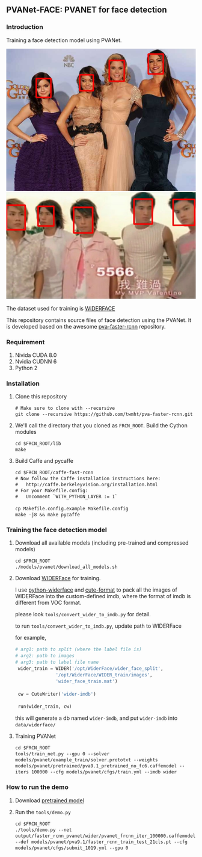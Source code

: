 ## PVANet-FACE: PVANET for face detection

### Introduction
Training a face detection model using PVANet.

![face detection 1](imgs/0.jpg?raw=true "Face detection for women")
![face detection 2](imgs/1.jpg?raw=true "Face detection for men")

The dataset used for training is [WIDERFACE](http://mmlab.ie.cuhk.edu.hk/projects/WIDERFace/)

This repository contains source files of face detection using the PVANet. It is developed based on the awesome [pva-faster-rcnn](https://github.com/sanghoon/pva-faster-rcnn) repository.


### Requirement
1. Nivida CUDA 8.0
2. Nvidia CUDNN 6
3. Python 2


### Installation
1. Clone this repository
    ```Shell
    # Make sure to clone with --recursive
    git clone --recursive https://github.com/twmht/pva-faster-rcnn.git 
    ```

2. We'll call the directory that you cloned as `FRCN_ROOT`. Build the Cython modules
    ```Shell
    cd $FRCN_ROOT/lib
    make
    ```

3. Build Caffe and pycaffe
    ```Shell
    cd $FRCN_ROOT/caffe-fast-rcnn
    # Now follow the Caffe installation instructions here:
    #   http://caffe.berkeleyvision.org/installation.html
    # For your Makefile.config:
    #   Uncomment `WITH_PYTHON_LAYER := 1`

    cp Makefile.config.example Makefile.config
    make -j8 && make pycaffe
    ```

### Training the face detection model
1. Download all available models (including pre-trained and compressed models)
    ```Shell
    cd $FRCN_ROOT
    ./models/pvanet/download_all_models.sh
    ```

2. Download [WIDERFace](http://mmlab.ie.cuhk.edu.hk/projects/WIDERFace/) for training.

   I use [python-widerface](https://pypi.python.org/pypi/python-widerface/0.1.1) and [cute-format](https://pypi.python.org/pypi/cute_format) to pack all the images of WIDERFace into the custom-defined imdb, where the format of imdb is different from VOC format.

   please look `tools/convert_wider_to_imdb.py` for detail.

   to run `tools/convert_wider_to_imdb.py`,  update path to WIDERFace

   for example,

   ```python
   # arg1: path to split (where the label file is)
   # arg2: path to images
   # arg3: path to label file name
    wider_train = WIDER('/opt/WiderFace/wider_face_split',
                  '/opt/WiderFace/WIDER_train/images',
                  'wider_face_train.mat')

    cw = CuteWriter('wider-imdb')

    run(wider_train, cw)
   ```

   this will generate a db named `wider-imdb`, and put `wider-imdb` into `data/widerface/`


3.  Training PVANet
    ```Shell
    cd $FRCN_ROOT
    tools/train_net.py --gpu 0 --solver models/pvanet/example_train/solver.prototxt --weights models/pvanet/pretrained/pva9.1_pretrained_no_fc6.caffemodel --iters 100000 --cfg models/pvanet/cfgs/train.yml --imdb wider
    ```

### How to run the demo

1. Download [pretrained model](https://drive.google.com/open?id=0B18-oWPEXrIWTE00alJRYTA5cW8)

2. Run the `tools/demo.py`
    ```Shell
    cd $FRCN_ROOT
    ./tools/demo.py --net output/faster_rcnn_pvanet/wider/pvanet_frcnn_iter_100000.caffemodel --def models/pvanet/pva9.1/faster_rcnn_train_test_21cls.pt --cfg models/pvanet/cfgs/submit_1019.yml --gpu 0
    ```
